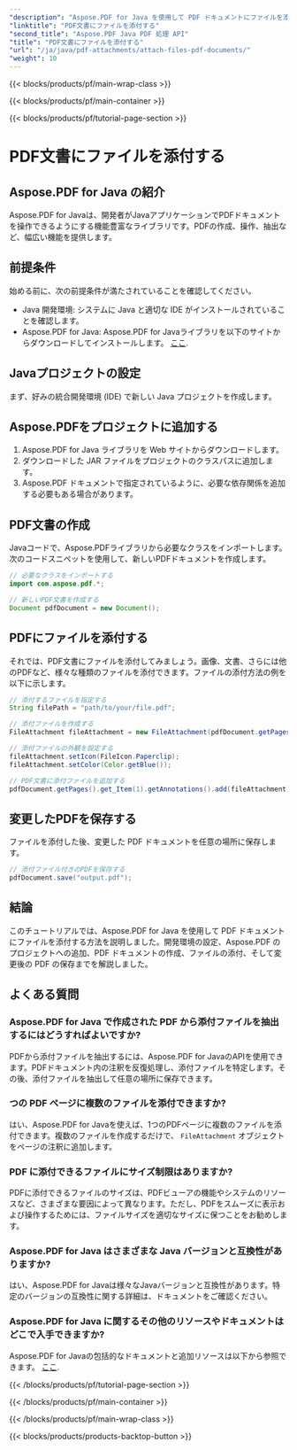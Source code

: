 ```yaml
---
"description": "Aspose.PDF for Java を使用して PDF ドキュメントにファイルを添付する方法を学びましょう。ステップバイステップのガイドで PDF の操作が簡単になります。"
"linktitle": "PDF文書にファイルを添付する"
"second_title": "Aspose.PDF Java PDF 処理 API"
"title": "PDF文書にファイルを添付する"
"url": "/ja/java/pdf-attachments/attach-files-pdf-documents/"
"weight": 10
---
```


{{< blocks/products/pf/main-wrap-class >}}

{{< blocks/products/pf/main-container >}}

{{< blocks/products/pf/tutorial-page-section >}}

# PDF文書にファイルを添付する


## Aspose.PDF for Java の紹介

Aspose.PDF for Javaは、開発者がJavaアプリケーションでPDFドキュメントを操作できるようにする機能豊富なライブラリです。PDFの作成、操作、抽出など、幅広い機能を提供します。

## 前提条件

始める前に、次の前提条件が満たされていることを確認してください。

- Java 開発環境: システムに Java と適切な IDE がインストールされていることを確認します。
- Aspose.PDF for Java: Aspose.PDF for Javaライブラリを以下のサイトからダウンロードしてインストールします。 [ここ](https://releases。aspose.com/pdf/java/).

## Javaプロジェクトの設定

まず、好みの統合開発環境 (IDE) で新しい Java プロジェクトを作成します。

## Aspose.PDFをプロジェクトに追加する

1. Aspose.PDF for Java ライブラリを Web サイトからダウンロードします。
2. ダウンロードした JAR ファイルをプロジェクトのクラスパスに追加します。
3. Aspose.PDF ドキュメントで指定されているように、必要な依存関係を追加する必要もある場合があります。

## PDF文書の作成

Javaコードで、Aspose.PDFライブラリから必要なクラスをインポートします。次のコードスニペットを使用して、新しいPDFドキュメントを作成します。

```java
// 必要なクラスをインポートする
import com.aspose.pdf.*;

// 新しいPDF文書を作成する
Document pdfDocument = new Document();
```

## PDFにファイルを添付する

それでは、PDF文書にファイルを添付してみましょう。画像、文書、さらには他のPDFなど、様々な種類のファイルを添付できます。ファイルの添付方法の例を以下に示します。

```java
// 添付するファイルを指定する
String filePath = "path/to/your/file.pdf";

// 添付ファイルを作成する
FileAttachment fileAttachment = new FileAttachment(pdfDocument.getPages().get_Item(1), filePath);

// 添付ファイルの外観を設定する
fileAttachment.setIcon(FileIcon.Paperclip);
fileAttachment.setColor(Color.getBlue());

// PDF文書に添付ファイルを追加する
pdfDocument.getPages().get_Item(1).getAnnotations().add(fileAttachment);
```

## 変更したPDFを保存する

ファイルを添付した後、変更した PDF ドキュメントを任意の場所に保存します。

```java
// 添付ファイル付きのPDFを保存する
pdfDocument.save("output.pdf");
```

## 結論

このチュートリアルでは、Aspose.PDF for Java を使用して PDF ドキュメントにファイルを添付する方法を説明しました。開発環境の設定、Aspose.PDF のプロジェクトへの追加、PDF ドキュメントの作成、ファイルの添付、そして変更後の PDF の保存までを解説しました。

## よくある質問

### Aspose.PDF for Java で作成された PDF から添付ファイルを抽出するにはどうすればよいですか?

PDFから添付ファイルを抽出するには、Aspose.PDF for JavaのAPIを使用できます。PDFドキュメント内の注釈を反復処理し、添付ファイルを特定します。その後、添付ファイルを抽出して任意の場所に保存できます。

### つの PDF ページに複数のファイルを添付できますか?

はい、Aspose.PDF for Javaを使えば、1つのPDFページに複数のファイルを添付できます。複数のファイルを作成するだけで、 `FileAttachment` オブジェクトをページの注釈に追加します。

### PDF に添付できるファイルにサイズ制限はありますか?

PDFに添付できるファイルのサイズは、PDFビューアの機能やシステムのリソースなど、さまざまな要因によって異なります。ただし、PDFをスムーズに表示および操作するためには、ファイルサイズを適切なサイズに保つことをお勧めします。

### Aspose.PDF for Java はさまざまな Java バージョンと互換性がありますか?

はい、Aspose.PDF for Javaは様々なJavaバージョンと互換性があります。特定のバージョンの互換性に関する詳細は、ドキュメントをご確認ください。

### Aspose.PDF for Java に関するその他のリソースやドキュメントはどこで入手できますか?

Aspose.PDF for Javaの包括的なドキュメントと追加リソースは以下から参照できます。 [ここ](https://reference。aspose.com/pdf/java/).

{{< /blocks/products/pf/tutorial-page-section >}}

{{< /blocks/products/pf/main-container >}}

{{< /blocks/products/pf/main-wrap-class >}}

{{< blocks/products/products-backtop-button >}}